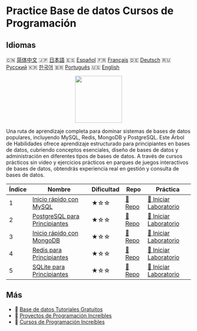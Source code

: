 # Practice Base de datos Cursos de Programación

## Idiomas

🇨🇳 [简体中文](README_zh.md) 🇯🇵 [日本語](README_ja.md) 🇪🇸 [Español](README_es.md) 🇫🇷 [Français](README_fr.md) 🇩🇪 [Deutsch](README_de.md) 🇷🇺 [Русский](README_ru.md) 🇰🇷 [한국어](README_ko.md) 🇧🇷 [Português](README_pt.md) 🇺🇸 [English](README.md) 

<div align="center">
<img width="128px" src="https://file.labex.io/path/S2s0kYPxCISr.png">
</div>

Una ruta de aprendizaje completa para dominar sistemas de bases de datos populares, incluyendo MySQL, Redis, MongoDB y PostgreSQL. Este Árbol de Habilidades ofrece aprendizaje estructurado para principiantes en bases de datos, cubriendo conceptos esenciales, diseño de bases de datos y administración en diferentes tipos de bases de datos. A través de cursos prácticos sin video y ejercicios prácticos en parques de juegos interactivos de bases de datos, obtendrás experiencia real en gestión y consulta de bases de datos.

|   Índice | Nombre                                                                                | Dificultad   | Repo                                                              | Práctica                                                                       |
|----------|---------------------------------------------------------------------------------------|--------------|-------------------------------------------------------------------|--------------------------------------------------------------------------------|
|        1 | [Inicio rápido con MySQL](https://labex.io/es/courses/quick-start-with-mysql)         | ★☆☆          | [🔗 Repo](https://github.com/labex-labs/quick-start-with-mysql)   | [🚀 Iniciar Laboratorio](https://labex.io/es/courses/quick-start-with-mysql)   |
|        2 | [PostgreSQL para Principiantes](https://labex.io/es/courses/postgresql-for-beginners) | ★☆☆          | [🔗 Repo](https://github.com/labex-labs/postgresql-for-beginners) | [🚀 Iniciar Laboratorio](https://labex.io/es/courses/postgresql-for-beginners) |
|        3 | [Inicio rápido con MongoDB](https://labex.io/es/courses/quick-start-with-mongodb)     | ★☆☆          | [🔗 Repo](https://github.com/labex-labs/quick-start-with-mongodb) | [🚀 Iniciar Laboratorio](https://labex.io/es/courses/quick-start-with-mongodb) |
|        4 | [Redis para Principiantes](https://labex.io/es/courses/redis-for-beginners)           | ★☆☆          | [🔗 Repo](https://github.com/labex-labs/redis-for-beginners)      | [🚀 Iniciar Laboratorio](https://labex.io/es/courses/redis-for-beginners)      |
|        5 | [SQLite para Principiantes](https://labex.io/es/courses/sqlite-for-beginners)         | ★☆☆          | [🔗 Repo](https://github.com/labex-labs/sqlite-for-beginners)     | [🚀 Iniciar Laboratorio](https://labex.io/es/courses/sqlite-for-beginners)     |

## Más

- 🔗 [Base de datos Tutoriales Gratuitos](https://github.com/labex-labs/database-free-tutorials)
- 🔗 [Proyectos de Programación Increíbles](https://github.com/labex-labs/awesome-programming-projects)
- 🔗 [Cursos de Programación Increíbles](https://github.com/labex-labs/awesome-programming-courses)

